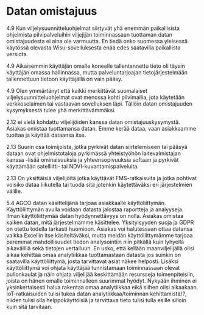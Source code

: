 # Datan omistajuus

4.9 Kun viljelysuunnitteluohjelmat siirtyvät yhä enemmän paikallisista ohjelmista pilvipalveluihin viljejijän toiminnassaan tuottaman datan omistajuudesta ei aina ole varmuutta.
En tiedä onko suomessa yleisessä käytössä olevasta Wisu-sovelluksesta enää edes saatavilla paikallista versiota.

4.9 Aikaisemmin käyttäjän omalle koneelle tallentannettu tieto oli täysin käyttäjän omassa hallinnassa, mutta palveluntarjoajan tietojärjestelmään tallennettuun tietoon käyttäjällä on vain pääsy.

4.9 Olen ymmärtänyt että kaikki merkittävät suomalaiset viljelysuunnitteluohjelmat ovat menossa kohti pilvimallia, jota käytetään verkkoselaimen tai vastaavan sovelluksen läpi. Tällöin datan omistajuuden kysymyksestä tulee yhä merkittävämmäksi.

2.12 ei vielä kohdattu viljelijöiden kanssa datan omistajuuskysymystä. Asiakas omistaa tuottamansa datan. Emme kerää dataa, vaan asiakkaamme tuottaa ja käyttää dataansa itse.

2.13 Suurin osa toimijoista, jotka pyrkivät datan siirtelemiseen tai pääsyä dataan ovat ohjelmistotaloja pyrkimässä yhteistyöhön laitevalmistajan kanssa -lisää ominaisuuksia ja yhteensopivuuksia softaan ja pyrkivät käyttämään satelliitti- tai NDVI-kuvantamispalveluita.

2.13 On yksittäisiä viljelijöitä jotka käyttävät FMS-ratkaisuita ja jotka pohtivat voisiko dataa liikutella tai tuoda sitä jotenkin käytettäväksi eri järjestelmien välille.

5.4 
AGCO datan käsittelijänä tarjoaa asiakkaalle käyttöliittymän.
Käyttöliittymän avulla voidaan datasta jalostaa raportteja ja analyyseja.
Ilman käyttöliittymää datan hyödynnettävyys on nolla.
Asiakas omistaa kaiken datan, mitä järjestelmämme käsittelee.
Yksityisyyden suoja ja GDPR on otettu todella tarkasti huomioon.
Asiakas voi halutessaan ottaa datansa vaikka Exceliin itse käsiteltäväksi, mutta meidän käyttöliittymämme tarjoaa paremmat mahdollisuudet tiedon analysointiin niin pitkällä kuin lyhyellä aikavälillä sekä tietojen vertailuun.
En usko, että kellään maanviljelijällä olisi aikaa kehittää omaa analytiikkaa tuottamastaan datasta jos suinkin on saatavilla käyttöliittymä, josta tarvittavat asiat näkee helposti. Lisäksi käyttöliittymä voi ohjata käyttäjää tunnistamaan toiminnassaan olevat pullonkaulat ja näin ohjata viljelijää keskittämään resursseja toimenpiteisiin, joista on hänen omalle toiminnalleen suurimmat hyödyt.
Nykyään ihminen ei yksinkertaisesti halua rakentaa omaa analytiikkaa eikä siihen olisi aikaakaan.
IoT-ratkaisuiden tulisi tukea datan analytiikkaa/toiminnan kehittämistä/?, niiden tulisi olla helppokäyttöisiä ja tarvittava tieto tulisi tulla esille silloin kuin sitä tarvitaan.